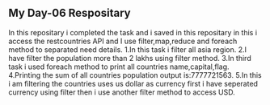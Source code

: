 <h2>My Day-06 Respositary</h2>
<p>In this repositary i completed the task and i saved in this repositary in this i access the restcountries API and I use filter,map,reduce and foreach method to separated need details.
1.In this task i filter all asia region. 
2.I have filter the population more than 2 lakhs using filter method.
3.In third task i used foreach method to print all countries name,capital,flag.
4.Printing the sum of all countries population output is:7777721563.
5.In this i am filtering the countries uses us dollar as currency first i have seperated currency using filter then i use another filter method to access USD. 
</p>
